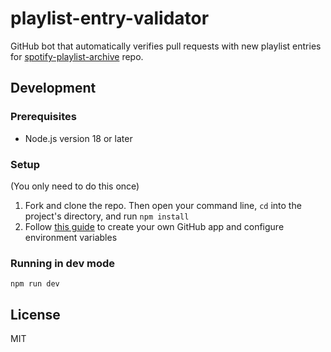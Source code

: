 # playlist-entry-validator

GitHub bot that automatically verifies pull requests with new playlist entries for [spotify-playlist-archive](https://github.com/mackorone/spotify-playlist-archive) repo.

## Development

### Prerequisites

- Node.js version 18 or later

### Setup

(You only need to do this once)

1. Fork and clone the repo. Then open your command line, `cd` into the project's directory, and run `npm install`
2. Follow [this guide](https://probot.github.io/docs/development/#manually-configuring-a-github-app) to create your own GitHub app and configure environment variables

### Running in dev mode

```
npm run dev
```

## License

MIT
